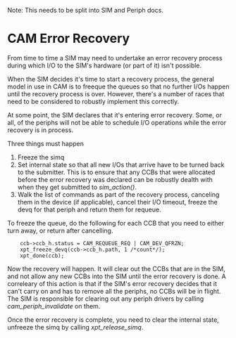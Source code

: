 Note: This needs to be split into SIM and Periph docs.

# CAM Error Recovery

From time to time a SIM may need to undertake an error recovery process during which I/O to the SIM's hardware (or part of it) isn't possible.

When the SIM decides it's time to start a recovery process, the general model in use in CAM is to freeque the queues so that no further I/Os happen until the recovery process is over. However, there's a number of races that need to be considered to robustly implement this correctly.

At some point, the SIM declares that it's entering error recovery. Some, or all, of the periphs will not be able to schedule I/O operations while the error recovery is in process.

Three things must happen
 1. Freeze the simq
 1. Set internal state so that all new I/Os that arrive have to be turned back to the submitter. This is to ensure that any CCBs that were allocated before the error recovery was declared can be robustly dealth with when they get submitted to *sim_action()*.
 1. Walk the list of commands as part of the recovery process, canceling them in the device (if applicable), cancel their I/O timeout, freeze the devq for that periph and return them for requeue.

To freeze the queue, do the following for each CCB that you need to either turn away, or return after cancelling.
```
    ccb->ccb_h.status = CAM_REQUEUE_REQ | CAM_DEV_QFRZN;
    xpt_freeze_devq(ccb->ccb_h.path, 1 /*count*/);
    xpt_done(ccb);
```

Now the recovery will happen. It will clear out the CCBs that are in the SIM, and not allow any new CCBs into the SIM until the error recovery is done. A correleary of this action is that if the SIM's error recovery decides that it can't carry on and has to remove all the periphs, no CCBs will be in flight. The SIM is responsible for clearing out any periph drivers by calling *cam_periph_invalidate* on them.

Once the error recovery is complete, you need to clear the internal state, unfreeze the simq by calling *xpt_release_simq*.
